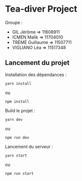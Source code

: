 # Tea-diver Project

Groupe :
- GIL Jérôme => 11608911
- ICMEN Malik => 11704010
- TRÉMÉ Guillaume => 11507711
- VIGLIANO Léa => 11517348

## Lancement du projet

Installation des dépendances :
```
yarn install
```

ou

```
npm install
```

Build le projet :
```
yarn dev
```

ou

```
npm run dev
```

Lancement du serveur :
```
yarn start
```

ou

```
npm run start
```
